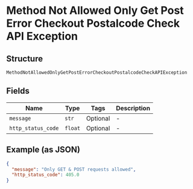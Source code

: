 
# Method Not Allowed Only Get Post Error Checkout Postalcode Check API Exception

## Structure

`MethodNotAllowedOnlyGetPostErrorCheckoutPostalcodeCheckAPIException`

## Fields

| Name | Type | Tags | Description |
|  --- | --- | --- | --- |
| `message` | `str` | Optional | - |
| `http_status_code` | `float` | Optional | - |

## Example (as JSON)

```json
{
  "message": "Only GET & POST requests allowed",
  "http_status_code": 405.0
}
```

